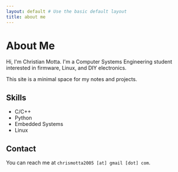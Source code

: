 ```yaml
---
layout: default # Use the basic default layout
title: about me
---
```


<div class="page-content-wrapper">

# About Me

Hi, I'm Christian Motta. I'm a Computer Systems Engineering student interested in firmware, Linux, and DIY electronics.

This site is a minimal space for my notes and projects.

## Skills
- C/C++
- Python
- Embedded Systems
- Linux

## Contact
You can reach me at `chrismotta2005 [at] gmail [dot] com`.

</div>